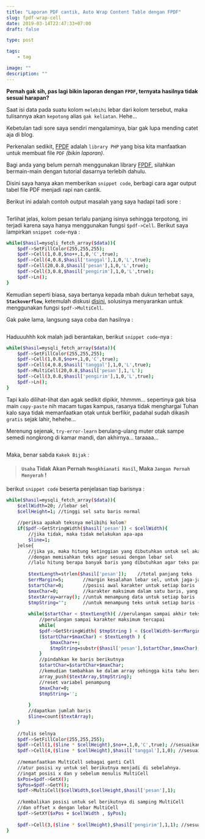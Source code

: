 ```yaml
---
title: "Laporan PDF cantik, Auto Wrap Content Table dengan FPDF"
slug: fpdf-wrap-cell
date: 2019-03-14T22:47:33+07:00
draft: false

type: post

tags:
    - tag

image: ""
description: ""
---
```


**Pernah gak sih, pas lagi bikin laporan dengan `FPDF`, ternyata hasilnya tidak sesuai harapan?**

Saat isi data pada suatu kolom `melebihi` lebar dari kolom tersebut, maka tulisannya akan `kepotong` alias `gak keliatan`. Hehe...

Kebetulan tadi sore saya sendiri mengalaminya, biar gak lupa mending catet aja di blog.

Perkenalan sedikit, [FPDF](http://fpdf.org/) adalah `library PHP` yang bisa kita manfaatkan untuk membuat file `PDF` *(bikin laporan)*.

Bagi anda yang belum pernah menggunakan library [FPDF](http://fpdf.org/), silahkan bermain-main dengan tutorial dasarnya terlebih dahulu.

Disini saya hanya akan memberikan `snippet code`, berbagi cara agar output tabel file PDF menjadi rapi nan cantik.

Berikut ini adalah contoh output masalah yang saya hadapi tadi sore :

<img data-src="/img/fpdf-wrap-cell/1.png" class="lazyload" />

Terlihat jelas, kolom pesan terlalu panjang isinya sehingga terpotong, ini terjadi karena saya hanya menggunakan fungsi `$pdf->Cell`. Berikut saya lampirkan `snippet code`-nya :

```bash
while($hasil=mysqli_fetch_array($data)){
    $pdf->SetFillColor(255,255,255);
    $pdf->Cell(1,0.8,$no++,1,0,'C',true);
    $pdf->Cell(4,0.8,$hasil['tanggal'],1,0,'L',true);
    $pdf->Cell(20,0.8,$hasil['pesan'],1,0,'L',true);
    $pdf->Cell(3,0.8,$hasil['pengirim'],1,0,'L',true);
    $pdf->Ln();
}
```

Kemudian seperti biasa, saya bertanya kepada mbah dukun terhebat saya, **`Stackoverflow`**, ketemulah diskusi [disini](https://stackoverflow.com/questions/3477372/make-text-wrap-in-a-cell-with-fpdf), solusinya menyarankan untuk menggunakan fungsi `$pdf->MultiCell`.

Gak pake lama, langsung saya coba dan hasilnya :

<img data-src="/img/fpdf-wrap-cell/2.png" class="lazyload" />

Haduuuhhh kok malah jadi berantakan, berikut `snippet code`-nya :

```bash
while($hasil=mysqli_fetch_array($data)){
    $pdf->SetFillColor(255,255,255);
    $pdf->Cell(1,0.8,$no++,1,0,'C',true);
    $pdf->Cell(4,0.8,$hasil['tanggal'],1,0,'L',true);
    $pdf->MultiCell(20,0.8,$hasil['pesan'],1,'L');
    $pdf->Cell(3,0.8,$hasil['pengirim'],1,0,'L',true);
    $pdf->Ln();
}
```

Tapi kalo dilihat-lihat dan agak sedikit dipikir, hhmmm... sepertinya gak bisa main `copy-paste` nih macam tugas kampus, rasanya tidak menghargai Tuhan kalo saya tidak memanfaatkan otak untuk berfikir, padahal sudah dikasih `gratis` sejak lahir, hehehe...

Merenung sejenak, `try-error-learn` berulang-ulang muter otak sampe semedi nongkrong di kamar mandi, dan akhirnya... taraaaa...

<img data-src="/img/fpdf-wrap-cell/3.png" class="lazyload" />

Maka, benar sabda `Kakek Bijak` :

> #### `Usaha` Tidak Akan Pernah `Mengkhianati Hasil`, Maka `Jangan Pernah Menyerah` !

berikut `snippet code` beserta penjelasan tiap barisnya :

```bash
while($hasil=mysqli_fetch_array($data)){
    $cellWidth=20; //lebar sel
	$cellHeight=1; //tinggi sel satu baris normal
	
	//periksa apakah teksnya melibihi kolom?
	if($pdf->GetStringWidth($hasil['pesan']) < $cellWidth){
		//jika tidak, maka tidak melakukan apa-apa
		$line=1;
	}else{
		//jika ya, maka hitung ketinggian yang dibutuhkan untuk sel akan dirapikan
		//dengan memisahkan teks agar sesuai dengan lebar sel
		//lalu hitung berapa banyak baris yang dibutuhkan agar teks pas dengan sel
		
		$textLength=strlen($hasil['pesan']);	//total panjang teks
		$errMargin=5;		//margin kesalahan lebar sel, untuk jaga-jaga
		$startChar=0;		//posisi awal karakter untuk setiap baris
		$maxChar=0;			//karakter maksimum dalam satu baris, yang akan ditambahkan nanti
		$textArray=array();	//untuk menampung data untuk setiap baris
		$tmpString="";		//untuk menampung teks untuk setiap baris (sementara)
		
		while($startChar < $textLength){ //perulangan sampai akhir teks
			//perulangan sampai karakter maksimum tercapai
			while( 
			$pdf->GetStringWidth( $tmpString ) < ($cellWidth-$errMargin) &&
			($startChar+$maxChar) < $textLength ) {
				$maxChar++;
				$tmpString=substr($hasil['pesan'],$startChar,$maxChar);
			}
			//pindahkan ke baris berikutnya
			$startChar=$startChar+$maxChar;
			//kemudian tambahkan ke dalam array sehingga kita tahu berapa banyak baris yang dibutuhkan
			array_push($textArray,$tmpString);
			//reset variabel penampung
			$maxChar=0;
			$tmpString='';
			
		}
		//dapatkan jumlah baris
		$line=count($textArray);
	}
	
    //tulis selnya
    $pdf->SetFillColor(255,255,255);
	$pdf->Cell(1,($line * $cellHeight),$no++,1,0,'C',true); //sesuaikan ketinggian dengan jumlah garis
	$pdf->Cell(4,($line * $cellHeight),$hasil['tanggal'],1,0); //sesuaikan ketinggian dengan jumlah garis
	
	//memanfaatkan MultiCell sebagai ganti Cell
	//atur posisi xy untuk sel berikutnya menjadi di sebelahnya.
	//ingat posisi x dan y sebelum menulis MultiCell
	$xPos=$pdf->GetX();
	$yPos=$pdf->GetY();
	$pdf->MultiCell($cellWidth,$cellHeight,$hasil['pesan'],1);
	
	//kembalikan posisi untuk sel berikutnya di samping MultiCell 
    //dan offset x dengan lebar MultiCell
	$pdf->SetXY($xPos + $cellWidth , $yPos);
	
    $pdf->Cell(3,($line * $cellHeight),$hasil['pengirim'],1,1); //sesuaikan ketinggian dengan jumlah garis
}
```